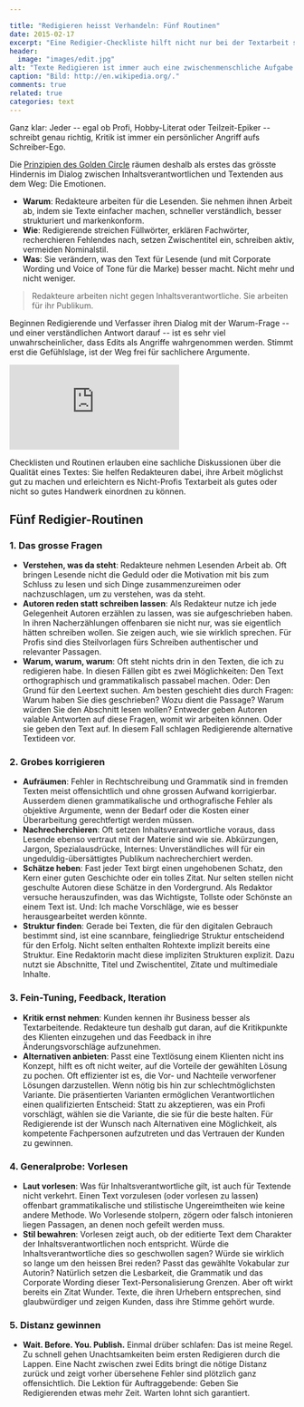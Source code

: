```yaml
---

title: "Redigieren heisst Verhandeln: Fünf Routinen"
date: 2015-02-17
excerpt: "Eine Redigier-Checkliste hilft nicht nur bei der Textarbeit sondern dient Redigierenden und Text-Liferanten als Gesprächs- und Verhandlungsgrundlage."
header:
  image: "images/edit.jpg"
alt: "Texte Redigieren ist immer auch eine zwischenmenschliche Aufgabe."
caption: "Bild: http://en.wikipedia.org/."
comments: true
related: true
categories: text
---
```


Ganz klar: Jeder -- egal ob Profi, Hobby-Literat oder Teilzeit-Epiker -- schreibt genau richtig, Kritik ist immer ein persönlicher Angriff aufs Schreiber-Ego.

Die [Prinzipien des Golden Circle](http://en.wikipedia.org/wiki/Simon_Sinek) räumen deshalb als erstes das grösste Hindernis im Dialog zwischen Inhaltsverantwortlichen und Textenden aus dem Weg: Die Emotionen. 

- **Warum**: Redakteure arbeiten für die Lesenden. Sie nehmen ihnen Arbeit ab, indem sie Texte einfacher machen, schneller verständlich, besser strukturiert und markenkonform.
- **Wie**: Redigierende streichen Füllwörter, erklären Fachwörter, recherchieren Fehlendes nach, setzen Zwischentitel ein, schreiben aktiv, vermeiden Nominalstil.
- **Was**: Sie verändern, was den Text für Lesende (und mit Corporate Wording und Voice of Tone für die Marke) besser macht. Nicht mehr und nicht weniger.

> Redakteure arbeiten nicht gegen Inhaltsverantwortliche. Sie arbeiten für ihr Publikum.

Beginnen Redigierende und Verfasser ihren Dialog mit der Warum-Frage -- und einer verständlichen Antwort darauf -- ist es sehr viel unwahrscheinlicher, dass Edits als Angriffe wahrgenommen werden. Stimmt erst die Gefühlslage, ist der Weg frei für sachlichere Argumente.

<div class="frame">
	<iframe src="https://www.youtube.com/embed/l5Tw0PGcyN0" frameborder="0" allowfullscreen></iframe>
</div>

Checklisten und Routinen erlauben eine sachliche Diskussionen über die Qualität eines Textes: Sie helfen Redakteuren dabei, ihre Arbeit möglichst gut zu machen und erleichtern es Nicht-Profis Textarbeit als gutes oder nicht so gutes Handwerk einordnen zu können.

## Fünf Redigier-Routinen

### 1. Das grosse Fragen

- **Verstehen, was da steht**: Redakteure nehmen Lesenden Arbeit ab. Oft bringen Lesende nicht die Geduld oder die Motivation mit bis zum Schluss zu lesen und sich Dinge zusammenzureimen oder nachzuschlagen, um zu verstehen, was da steht.
- **Autoren reden statt schreiben lassen**: <!-- Viele Leute reden besser als sie schreiben. Dies ist in der Schweiz -- wo die Schriftsprache für viele einer Fremd- oder Kunstsprache gleichkommt -- wahrscheinlich noch ausgeprägter der Fall als etwa in Hamburg. --> Als Redakteur nutze ich jede Gelegenheit Autoren erzählen zu lassen, was sie aufgeschrieben haben. In ihren Nacherzählungen offenbaren sie nicht nur, was sie eigentlich hätten schreiben wollen. Sie zeigen auch, wie sie wirklich sprechen. Für Profis sind dies Steilvorlagen fürs Schreiben authentischer und relevanter Passagen. 
- **Warum, warum, warum**: Oft steht nichts drin in den Texten, die ich zu redigieren habe. In diesen Fällen gibt es zwei Möglichkeiten: Den Text orthographisch und grammatikalisch passabel machen. Oder: Den Grund für den Leertext suchen. Am besten geschieht dies durch Fragen: Warum haben Sie dies geschrieben? Wozu dient die Passage? Warum würden Sie den Abschnitt lesen wollen? Entweder geben Autoren valable Antworten auf diese Fragen, womit wir arbeiten können. Oder sie geben den Text auf. In diesem Fall schlagen Redigierende alternative Textideen vor.

### 2. Grobes korrigieren

- **Aufräumen**: Fehler in Rechtschreibung und Grammatik sind in fremden Texten meist offensichtlich und ohne grossen Aufwand korrigierbar. Ausserdem dienen grammatikalische und orthografische Fehler als objektive Argumente, wenn der Bedarf oder die Kosten einer Überarbeitung gerechtfertigt werden müssen.
- **Nachrecherchieren**: Oft setzen Inhaltsverantwortliche voraus, dass Lesende ebenso vertraut mit der Materie sind wie sie. Abkürzungen, Jargon, Spezialausdrücke, Internes: Unverständliches will für ein ungeduldig-übersättigtes Publikum nachrecherchiert werden.
- **Schätze heben**: Fast jeder Text birgt einen ungehobenen Schatz, den Kern einer guten Geschichte oder ein tolles Zitat. Nur selten stellen nicht geschulte Autoren diese Schätze in den Vordergrund. Als Redaktor versuche herauszufinden, was das Wichtigste, Tollste oder Schönste an einem Text ist. Und: Ich mache Vorschläge, wie es besser herausgearbeitet werden könnte.
- **Struktur finden**: Gerade bei Texten, die für den digitalen Gebrauch bestimmt sind, ist eine scannbare, feingliedrige Struktur entscheidend für den Erfolg. Nicht selten enthalten Rohtexte implizit bereits eine Struktur. Eine Redaktorin macht diese impliziten Strukturen explizit. Dazu nutzt sie Abschnitte, Titel und Zwischentitel, Zitate und multimediale Inhalte.



### 3. Fein-Tuning, Feedback, Iteration

- **Kritik ernst nehmen**: Kunden kennen ihr Business besser als Textarbeitende. Redakteure tun deshalb gut daran, auf die Kritikpunkte des Klienten einzugehen und das Feedback in ihre Änderungsvorschläge aufzunehmen.
- **Alternativen anbieten**: Passt eine Textlösung einem Klienten nicht ins Konzept, hilft es oft nicht weiter, auf die Vorteile der gewählten Lösung zu pochen. Oft effizienter ist es, die Vor- und Nachteile verworfener Lösungen darzustellen. Wenn nötig bis hin zur schlechtmöglichsten Variante. Die präsentierten Varianten ermöglichen Verantwortlichen einen qualifizierten Entscheid: Statt zu akzeptieren, was ein Profi vorschlägt, wählen sie die Variante, die sie für die beste halten. Für Redigierende ist der Wunsch nach Alternativen eine Möglichkeit, als kompetente Fachpersonen aufzutreten und das Vertrauen der Kunden zu gewinnen. 

### 4. Generalprobe: Vorlesen

- **Laut vorlesen**: Was für Inhaltsverantwortliche gilt, ist auch für Textende nicht verkehrt. Einen Text vorzulesen (oder vorlesen zu lassen) offenbart grammatikalische und stilistische Ungereimtheiten wie keine andere Methode. Wo Vorlesende stolpern, zögern oder falsch intonieren liegen Passagen, an denen noch gefeilt werden muss. 
- **Stil bewahren**: Vorlesen zeigt auch, ob der editierte Text dem Charakter der Inhaltsverantwortlichen noch entspricht. Würde die Inhaltsverantwortliche dies so geschwollen sagen? Würde sie wirklich so lange um den heissen Brei reden? Passt das gewählte Vokabular zur Autorin? Natürlich setzen die Lesbarkeit, die Grammatik und das Corporate Wording dieser Text-Personalisierung Grenzen. Aber oft wirkt bereits ein Zitat Wunder. Texte, die ihren Urhebern entsprechen, sind glaubwürdiger und zeigen Kunden, dass ihre Stimme gehört wurde.

### 5. Distanz gewinnen

- **Wait. Before. You. Publish.** Einmal drüber schlafen: Das ist meine Regel. Zu schnell gehen Unachtsamkeiten beim ersten Redigieren durch die Lappen. Eine Nacht zwischen zwei Edits bringt die nötige Distanz zurück und zeigt vorher übersehene  Fehler sind plötzlich ganz offensichtlich. Die Lektion für Auftraggebende: Geben Sie Redigierenden etwas mehr Zeit. Warten lohnt sich garantiert.